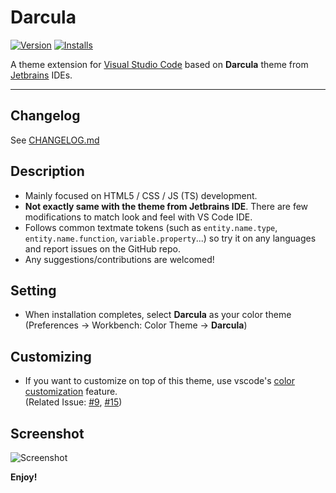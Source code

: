 # Darcula

[![Version](https://vsmarketplacebadge.apphb.com/version/rokoroku.vscode-theme-darcula.svg)](https://marketplace.visualstudio.com/items?itemName=rokoroku.vscode-theme-darcula)
[![Installs](https://vsmarketplacebadge.apphb.com/installs/rokoroku.vscode-theme-darcula.svg)](https://marketplace.visualstudio.com/items?itemName=rokoroku.vscode-theme-darcula)

A theme extension for [Visual Studio Code](https://code.visualstudio.com) based on **Darcula** theme from [Jetbrains](https://www.jetbrains.com) IDEs.

---

## Changelog

See [CHANGELOG.md](https://github.com/rokoroku/vscode-theme-darcula/blob/master/./CHANGELOG.md)

## Description

- Mainly focused on HTML5 / CSS / JS (TS) development.  
- **Not exactly same with the theme from Jetbrains IDE**. There are few modifications to match look and feel with VS Code IDE.
- Follows common textmate tokens (such as `entity.name.type`, `entity.name.function`, `variable.property`...) so try it on any languages and report issues on the GitHub repo.
- Any suggestions/contributions are welcomed!
 

## Setting

- When installation completes, select **Darcula** as your color theme (Preferences → Workbench: Color Theme → **Darcula**)

## Customizing

- If you want to customize on top of this theme, use vscode's [color customization](https://code.visualstudio.com/docs/getstarted/themes#_customizing-a-color-theme) feature.  
  (Related Issue: [#9](https://github.com/rokoroku/vscode-theme-darcula/issues/9), [#15](https://github.com/rokoroku/vscode-theme-darcula/issues/15))
 
## Screenshot

![Screenshot](https://github.com/rokoroku/vscode-theme-darcula/raw/master/screenshot.png)

**Enjoy!**
